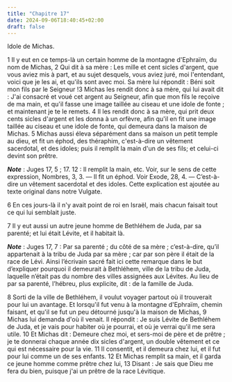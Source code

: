 ```yaml
---
title: "Chapitre 17"
date: 2024-09-06T18:40:45+02:00
draft: false
---
```



Idole de Michas.


1 Il y eut en ce temps-là un certain homme de la montagne d'Ephraïm, du nom de Michas, 2 Qui dit à sa mère : Les mille et cent sicles d'argent, que vous aviez mis à part, et au sujet desquels, vous aviez juré, moi l'entendant, voici que je les ai, et qu'ils sont avec moi. Sa mère lui répondit : Béni soit mon fils par le Seigneur !3 Michas les rendit donc à sa mère, qui lui avait dit : J'ai consacré et voué cet argent au Seigneur, afin que mon fils le reçoive de ma main, et qu'il fasse une image taillée au ciseau et une idole de fonte ; et maintenant je te le remets. 4 Il les rendit donc à sa mère, qui prit deux cents sicles d'argent et les donna à un orfèvre, afin qu'il en fit une image taillée au ciseau et une idole de fonte, qui demeura dans la maison de Michas. 5 Michas aussi éleva séparément dans sa maison un petit temple au dieu, et fit un éphod, des théraphim, c'est-à-dire un vêtement sacerdotal, et des idoles; puis il remplit la main d'un de ses fils; et celui-ci devint son prêtre.

***Note*** :  Juges 17, 5 ; 17. 12 : Il remplit la main, etc. Voir, sur le sens de cette expression, Nombres, 3, 3. ― Il fit un éphod. Voir Exode, 28, 4. ― C’est-à-dire un vêtement sacerdotal et des idoles. Cette explication est ajoutée au texte original dans notre Vulgate.


6 En ces jours-là il n'y avait point de roi en Israël, mais chacun faisait tout ce qui lui semblait juste.


7 Il y eut aussi un autre jeune homme de Bethléhem de Juda, par sa parenté; et lui était Lévite, et il habitait là.

***Note*** :  Juges 17, 7 : Par sa parenté ; du côté de sa mère ; c’est-à-dire, qu’il appartenait à la tribu de Juda par sa mère ; car par son père il était de la race de Lévi. Ainsi l’écrivain sacré fait ici cette remarque dans le but d’expliquer pourquoi il demeurait à Bethléhem, ville de la tribu de Juda, laquelle n’était pas du nombre des villes assignées aux Lévites. Au lieu de par sa parenté, l’hébreu, plus explicite, dit : de la famille de Juda.

8 Sorti de la ville de Bethléhem, il voulut voyager partout où il trouverait pour lui un avantage. Et lorsqu'il fut venu à la montagne d'Ephraïm, chemin faisant, et qu'il se fut un peu détourné jusqu'à la maison de Michas, 9 Michas lui demanda d'où il venait. Il répondit : Je suis Lévite de Bethléhem de Juda, et je vais pour habiter où je pourrai, et où je verrai qu'il me sera utile. 10 Et Michas dit : Demeure chez moi, et sers-moi de père et de prêtre ; je te donnerai chaque année dix sicles d'argent, un double vêtement et ce qui est nécessaire pour la vie. 11 Il consentit, et il demeura chez lui, et il fut pour lui comme un de ses enfants. 12 Et Michas remplit sa main, et il garda ce jeune homme comme prêtre chez lui, 13 Disant : Je sais que Dieu me fera du bien, puisque j'ai un prêtre de la race Lévitique.

